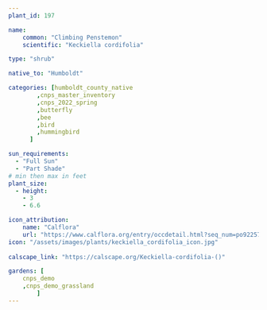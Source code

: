```yaml
---
plant_id: 197  

name: 
    common: "Climbing Penstemon" 
    scientific: "Keckiella cordifolia"   

type: "shrub"

native_to: "Humboldt"

categories: [humboldt_county_native
        ,cnps_master_inventory
        ,cnps_2022_spring
        ,butterfly
        ,bee
        ,bird
        ,hummingbird 
      ]

sun_requirements:
  - "Full Sun"
  - "Part Shade"
# min then max in feet
plant_size:
  - height: 
    - 3 
    - 6.6

icon_attribution: 
    name: "Calflora"
    url: "https://www.calflora.org/entry/occdetail.html?seq_num=po92257"
icon: "/assets/images/plants/keckiella_cordifolia_icon.jpg"
 
calscape_link: "https://calscape.org/Keckiella-cordifolia-()"

gardens: [
    cnps_demo
    ,cnps_demo_grassland
        ]
---
```








